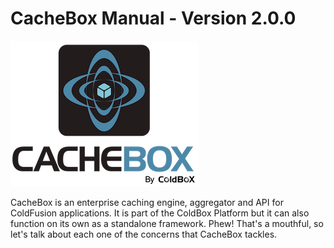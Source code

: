 # CacheBox Manual - Version 2.0.0
![CacheBox](images/CacheBoxLogo.png)

CacheBox is an enterprise caching engine, aggregator and API for ColdFusion applications. It is part of the ColdBox Platform but it can also function on its own as a standalone framework. Phew! That's a mouthful, so let's talk about each one of the concerns that CacheBox tackles.

